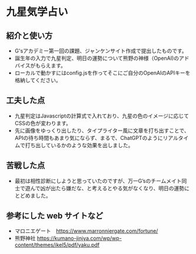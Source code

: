 # 九星気学占い

## 紹介と使い方

  - G'sアカデミー第一回の課題、ジャンケンサイト作成で提出したものです。
  - 誕生年の入力で九星判定、明日の運勢について熊野の神様（OpenAI)のアドバイスがもらえます。
  - ローカルで動かすにはconfig.jsを作ってそこにご自分のOpenAIのAPIキーを格納してください。

## 工夫した点
  - 九星判定はJavascriptの計算式で入れており、九星の色のイメージに応じてCSSの色が変わります。
  - 先に画像をゆっくり出したり、タイプライター風に文章を打ち出すことで、APIの待ち時間もあまり気にならず、まるで、ChatGPTのようにリアルタイムで打ち出しているかのような効果を出しました。

## 苦戦した点
- 最初は相性診断にしようと思っていたのですが、万一G’sのチームメイト同士で遊んで凶が出たら嫌だな、と考えるとやる気がなくなり、明日の運勢にとどめました。

## 参考にした web サイトなど
- マロニエゲート　https://www.marronniergate.com/fortune/
- 熊野神社 https://kumano-jinjya.com/wp/wp-content/themes/ikel5/pdf/yaku.pdf
